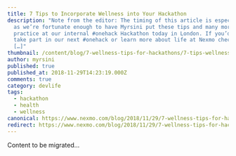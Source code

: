 ```yaml
---
title: 7 Tips to Incorporate Wellness into Your Hackathon
description: "Note from the editor: The timing of this article is especially apt
  as we’re fortunate enough to have Myrsini put these tips and many more into
  practice at our internal #onehack Hackathon today in London. If you’d like to
  take part in our next #onehack or learn more about life at Nexmo check out our
  […]"
thumbnail: /content/blog/7-wellness-tips-for-hackathons/7-tips-wellness-hackathons.png
author: myrsini
published: true
published_at: 2018-11-29T14:23:19.000Z
comments: true
category: devlife
tags:
  - hackathon
  - health
  - wellness
canonical: https://www.nexmo.com/blog/2018/11/29/7-wellness-tips-for-hackathons
redirect: https://www.nexmo.com/blog/2018/11/29/7-wellness-tips-for-hackathons
---
```


Content to be migrated...
